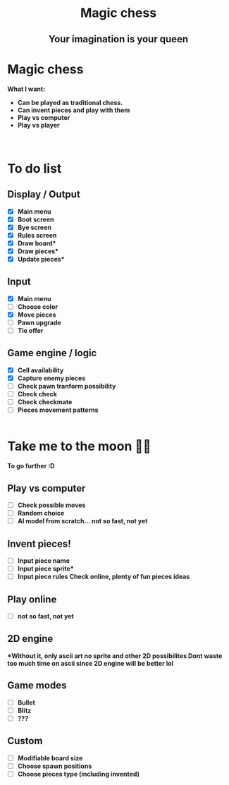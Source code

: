 <h1 align="center"> <b> Magic chess </h1>
<h2 align="center"> Your imagination is your queen</h2>

# Magic chess
What I want:  
- Can be played as traditional chess.  
- Can invent pieces and play with them  
- Play vs computer  
- Play vs player  
<br> </br>

# To do list
## Display / Output
- [x] Main menu
- [x] Boot screen
- [x] Bye screen
- [x] Rules screen
- [x] Draw board*
- [x] Draw pieces*
- [x] Update pieces*
 
## Input
- [x] Main menu
- [ ] Choose color
- [x] Move pieces
- [ ] Pawn upgrade
- [ ] Tie offer

## Game engine / logic
- [x] Cell availability
- [x] Capture enemy pieces
- [ ] Check pawn tranform possibility
- [ ] Check check
- [ ] Check checkmate
- [ ] Pieces movement patterns
<br> </br>

# Take me to the moon 🎵🎵
To go further :D
## Play vs computer
- [ ] Check possible moves
- [ ] Random choice
- [ ] AI model from scratch... not so fast, not yet

## Invent pieces!
- [ ] Input piece name
- [ ] Input piece sprite*
- [ ] Input piece rules
Check online, plenty of fun pieces ideas

## Play online
- [ ] not so fast, not yet

## 2D engine
*Without it, only ascii art no sprite and other 2D possibilites
Dont waste too much time on ascii since 2D engine will be better lol

## Game modes
- [ ] Bullet
- [ ] Blitz
- [ ] ???

## Custom
- [ ] Modifiable board size
- [ ] Choose spawn positions 
- [ ] Choose pieces type (including invented)
